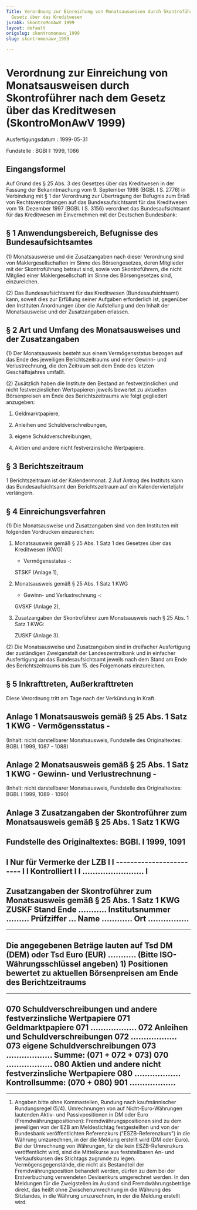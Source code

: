 ```yaml
---
Title: Verordnung zur Einreichung von Monatsausweisen durch Skontroführer nach dem
  Gesetz über das Kreditwesen
jurabk: SkontroMonAwV 1999
layout: default
origslug: skontromonawv_1999
slug: skontromonawv_1999

---
```


# Verordnung zur Einreichung von Monatsausweisen durch Skontroführer nach dem Gesetz über das Kreditwesen (SkontroMonAwV 1999)

Ausfertigungsdatum
:   1999-05-31

Fundstelle
:   BGBl I: 1999, 1086

## Eingangsformel

Auf Grund des § 25 Abs. 3 des Gesetzes über das Kreditwesen in der
Fassung der Bekanntmachung vom 9. September 1998 (BGBl. I S. 2776) in
Verbindung mit § 1 der Verordnung zur Übertragung der Befugnis zum
Erlaß von Rechtsverordnungen auf das Bundesaufsichtsamt für das
Kreditwesen vom 19. Dezember 1997 (BGBl. I S. 3156) verordnet das
Bundesaufsichtsamt für das Kreditwesen im Einvernehmen mit der
Deutschen Bundesbank:

## § 1 Anwendungsbereich, Befugnisse des Bundesaufsichtsamtes

(1) Monatsausweise und die Zusatzangaben nach dieser Verordnung sind
von Maklergesellschaften im Sinne des Börsengesetzes, deren Mitglieder
mit der Skontroführung betraut sind, sowie von Skontroführern, die
nicht Mitglied einer Maklergesellschaft im Sinne des Börsengesetzes
sind, einzureichen.

(2) Das Bundesaufsichtsamt für das Kreditwesen (Bundesaufsichtsamt)
kann, soweit dies zur Erfüllung seiner Aufgaben erforderlich ist,
gegenüber den Instituten Anordnungen über die Aufstellung und den
Inhalt der Monatsausweise und der Zusatzangaben erlassen.

## § 2 Art und Umfang des Monatsausweises und der Zusatzangaben

(1) Der Monatsausweis besteht aus einem Vermögensstatus bezogen auf
das Ende des jeweiligen Berichtszeitraums und einer Gewinn- und
Verlustrechnung, die den Zeitraum seit dem Ende des letzten
Geschäftsjahres umfaßt.

(2) Zusätzlich haben die Institute den Bestand an festverzinslichen
und nicht festverzinslichen Wertpapieren jeweils bewertet zu aktuellen
Börsenpreisen am Ende des Berichtszeitraums wie folgt gegliedert
anzugeben:

1.  Geldmarktpapiere,


2.  Anleihen und Schuldverschreibungen,


3.  eigene Schuldverschreibungen,


4.  Aktien und andere nicht festverzinsliche Wertpapiere.

## § 3 Berichtszeitraum

1             Berichtszeitraum ist der Kalendermonat.
2             Auf Antrag des Instituts kann das Bundesaufsichtsamt den
Berichtszeitraum auf ein Kalendervierteljahr verlängern.

## § 4 Einreichungsverfahren

(1) Die Monatsausweise und Zusatzangaben sind von den Instituten mit
folgenden Vordrucken einzureichen:

1.  Monatsausweis gemäß § 25 Abs. 1 Satz 1 des Gesetzes über das
    Kreditwesen (KWG)

    - Vermögensstatus -:

    STSKF (Anlage 1),


2.  Monatsausweis gemäß § 25 Abs. 1 Satz 1 KWG

    - Gewinn- und Verlustrechnung -:

    GVSKF (Anlage 2),


3.  Zusatzangaben der Skontroführer zum Monatsausweis nach § 25 Abs. 1
    Satz 1 KWG:

    ZUSKF (Anlage 3).




(2) Die Monatsausweise und Zusatzangaben sind in dreifacher
Ausfertigung der zuständigen Zweiganstalt der Landeszentralbank und in
einfacher Ausfertigung an das Bundesaufsichtsamt jeweils nach dem
Stand am Ende des Berichtszeitraums bis zum 15. des Folgemonats
einzureichen.

## § 5 Inkrafttreten, Außerkrafttreten

Diese Verordnung tritt am Tage nach der Verkündung in Kraft.

## Anlage 1 Monatsausweis gemäß § 25 Abs. 1 Satz 1 KWG - Vermögensstatus -

(Inhalt: nicht darstellbarer Monatsausweis,
Fundstelle des Originaltextes: BGBl. I 1999, 1087 - 1088)

## Anlage 2 Monatsausweis gemäß § 25 Abs. 1 Satz 1 KWG - Gewinn- und Verlustrechnung -

(Inhalt: nicht darstellbarer Monatsausweis,
Fundstelle des Originaltextes: BGBl. I 1999, 1089 - 1090)

## Anlage 3 Zusatzangaben der Skontroführer zum Monatsausweis gemäß § 25 Abs. 1 Satz 1 KWG

Fundstelle des Originaltextes: BGBl. I 1999, 1091
----------------------------
I Nur für Vermerke der LZB I
I ------------------------ I
I Kontrolliert             I
I ........................ I
----------------------------
Zusatzangaben der Skontroführer zum
Monatsausweis gemäß § 25 Abs. 1 Satz 1 KWG
ZUSKF
Stand Ende ...........
Institutsnummer ......... Prüfziffer ... Name ............ Ort
................
----------------------------------------------------------------------
---------
Die angegebenen Beträge lauten auf Tsd DM (DEM) oder Tsd Euro (EUR)
...........
(Bitte ISO-Währungsschlüssel angeben) 1)
Positionen bewertet zu aktuellen Börsenpreisen am Ende des
Berichtzeitraums
----------------------------------------------------------------------
---------
070  Schuldverschreibungen und andere
festverzinsliche Wertpapiere
071  Geldmarktpapiere                               071
..................
072  Anleihen und Schuldverschreibungen             072
..................
073  eigene Schuldverschreibungen                   073
..................
Summe: (071 + 072 + 073)    070 ..................
080  Aktien und andere nicht
festverzinsliche Wertpapiere                        080
..................
Kontrollsumme: (070 + 080)   901 ..................
----------------------------------------------------------------------
---------

1)  Angaben bitte ohne Kommastellen, Rundung nach kaufmännischer
    Rundungsregel (5/4). Umrechnungen von auf Nicht-Euro-Währungen
    lautenden Aktiv- und Passivpositionen in DM oder Euro
    (Fremdwährungspositionen): Fremdwährungspositionen sind zu dem
    jeweiligen von der EZB am Meldestichtag festgestellten und von der
    Bundesbank veröffentlichten Referenzkurs ("ESZB-Referenzkurs") in die
    Währung umzurechnen, in der die Meldung erstellt wird (DM oder Euro).
    Bei der Umrechnung von Währungen, für die kein ESZB-Referenzkurs
    veröffentlicht wird, sind die Mittelkurse aus feststellbaren An- und
    Verkaufskursen des Stichtags zugrunde zu legen. Vermögensgegenstände,
    die nicht als Bestandteil der Fremdwährungsposition behandelt werden,
    dürfen zu dem bei der Erstverbuchung verwendeten Devisenkurs
    umgerechnet werden. In den Meldungen für die Zweigstellen im Ausland
    sind Fremdwährungsbeträge direkt, das heißt ohne Zwischenumrechnung in
    die Währung des Sitzlandes, in die Währung umzurechnen, in der die
    Meldung erstellt wird.





